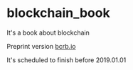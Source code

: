 # blockchain_book

It's a book about blockchain

Preprint version [bcrb.io](bcrb.io)

It's scheduled to finish before 2019.01.01
